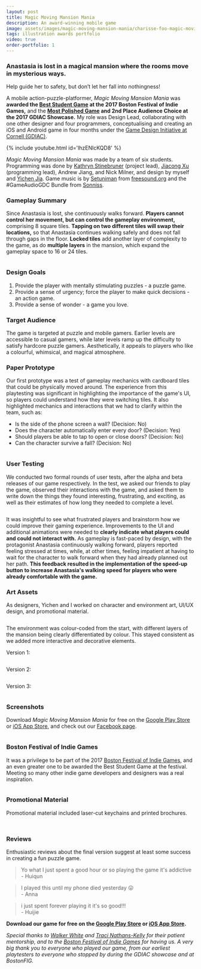 ```yaml
---
layout: post
title: Magic Moving Mansion Mania
description: An award-winning mobile game
image: assets/images/magic-moving-mansion-mania/charisse-foo-magic-moving-mansion-mania-01.jpg
tags: illustration awards portfolio
video: true
order-portfolio: 1
---
```


### Anastasia is lost in a magical mansion where the rooms move in mysterious ways.

Help guide her to safety, but don’t let her fall into nothingness!

A mobile action-puzzle-platformer, _Magic Moving Mansion Mania_ was **awarded the [Best Student Game](http://www.cis.cornell.edu/cis-team-wins-best-student-game-games-festival) at the 2017 Boston Festival of Indie Games,** and the **[Most Polished Game](http://gdiac.cs.cornell.edu/news/index.php?id=24) and 2nd Place Audience Choice at the 2017 GDIAC Showcase.** My role was Design Lead, collaborating with one other designer and four programmers, conceptualising and creating an iOS and Android game in four months under the [Game Design Initiative at Cornell (GDIAC)](http://gdiac.cis.cornell.edu/).

<!-- Youtube video -->

{% include youtube.html id='lhzENlcKQD8' %}

_Magic Moving Mansion Mania_ was made by a team of six students. Programming was done by [Kathryn Stinebruner](https://www.linkedin.com/in/kathryn-stinebruner-562998a7) (project lead), [Jiacong Xu](https://www.linkedin.com/in/jiacong-xu-617349a6) (programming lead), Andrew Jiang, and Nick Milner, and design by myself and [Yichen Jia](https://yichenjia.github.io/magic_mansion.html). Game music is by [Setuniman](http://www.setuniman.com/) from [freesound.org](https://freesound.org/people/Setuniman/) and the #GameAudioGDC Bundle from [Sonniss](https://sonniss.com/).

### Gameplay Summary

Since Anastasia is lost, she continuously walks forward. **Players cannot control her movement, but can control the gameplay environment,** comprising 8 square tiles. **Tapping on two different tiles will swap their locations,** so that Anastasia continues walking safely and does not fall through gaps in the floor. **Locked tiles** add another layer of complexity to the game, as do **multiple layers** in the mansion, which expand the gameplay space to 16 or 24 tiles.

<!-- Final 2 posters Image Grid -->
<div class="row">
	<div class="6u 12u$(small)">
		<span class="image fit"><img src="{% link /assets/images/magic-moving-mansion-mania/charisse-foo-magic-moving-mansion-mania-05.png %}" alt="" /></span>
	</div>
	<div class="6u$ 12u$(small)">
			<span class="image fit"><img src="{% link assets/images/magic-moving-mansion-mania/charisse-foo-magic-moving-mansion-mania-06.png %}" alt="" /></span>
	</div>
</div>

### Design Goals

1. Provide the player with mentally stimulating puzzles - a puzzle game.
2. Provide a sense of urgency; force the player to make quick decisions - an action game.
3. Provide a sense of wonder - a game you love.

### Target Audience

The game is targeted at puzzle and mobile gamers. Earlier levels are accessible to casual gamers, while later levels ramp up the difficulty to satisfy hardcore puzzle gamers. Aesthetically, it appeals to players who like a colourful, whimsical, and magical atmosphere.

### Paper Prototype

Our first prototype was a test of gameplay mechanics with cardboard tiles that could be physically moved around. The experience from this playtesting was significant in highlighting the importance of the game's UI, so players could understand how they were switching tiles. It also highlighted mechanics and interactions that we had to clarify within the team, such as:

- Is the side of the phone screen a wall? (Decision: No)
- Does the character automatically enter every door? (Decision: Yes)
- Should players be able to tap to open or close doors? (Decision: No)
- Can the character survive a fall? (Decision: No)

<!-- Image Grid -->
<div class="row">
	<div class="6u">
		<span class="image fit"><img src="{% link /assets/images/magic-moving-mansion-mania/charisse-foo-magic-moving-mansion-mania-08.jpg %}" alt="" /></span>
	</div>
	<div class="6u$">
			<span class="image fit"><img src="{% link assets/images/magic-moving-mansion-mania/charisse-foo-magic-moving-mansion-mania-09.jpg %}" alt="" /></span>
	</div>
	<!-- Break-->
	<div class="6u">
		<span class="image fit"><img src="{% link /assets/images/magic-moving-mansion-mania/charisse-foo-magic-moving-mansion-mania-10.jpg %}" alt="" /></span>
	</div>
	<div class="6u$">
			<span class="image fit"><img src="{% link assets/images/magic-moving-mansion-mania/charisse-foo-magic-moving-mansion-mania-11.jpg %}" alt="" /></span>
	</div>
</div>

### User Testing

We conducted two formal rounds of user tests, after the alpha and beta releases of our game respectively. In the test, we asked our friends to play the game, observed their interactions with the game, and asked them to write down the things they found interesting, frustrating, and exciting, as well as their estimates of how long they needed to complete a level.

<span class="image fit"><img src="{% link /assets/images/magic-moving-mansion-mania/charisse-foo-magic-moving-mansion-mania-33.jpg %}" alt="" /></span>

It was insightful to see what frustrated players and brainstorm how we could improve their gaming experience. Improvements to the UI and additional animations were needed to **clearly indicate what players could and could not interact with.** As gameplay is fast-paced by design, with the protagonist Anastasia continuously walking forward, players reported feeling stressed at times, while, at other times, feeling impatient at having to wait for the character to walk forward when they had already planned out her path. **This feedback resulted in the implementation of the speed-up button to increase Anastasia's walking speed for players who were already comfortable with the game.**

### Art Assets

As designers, Yichen and I worked on character and environment art, UI/UX design, and promotional material.

<span class="image fit"><img src="{% link /assets/images/magic-moving-mansion-mania/charisse-foo-magic-moving-mansion-mania-28.jpg %}" alt="" /></span>

The environment was colour-coded from the start, with different layers of the mansion being clearly differentiated by colour. This stayed consistent as we added more interactive and decorative elements.

Version 1:

<span class="image fit"><img src="{% link /assets/images/magic-moving-mansion-mania/charisse-foo-magic-moving-mansion-mania-27.png %}" alt="" /></span>

Version 2:

<span class="image fit"><img src="{% link /assets/images/magic-moving-mansion-mania/charisse-foo-magic-moving-mansion-mania-32.png %}" alt="" /></span>

Version 3:

<!-- Tileset Image Grid -->
<div class="row">
	<div class="3u">
		<span class="image fit"><img src="{% link /assets/images/magic-moving-mansion-mania/charisse-foo-magic-moving-mansion-mania-07A.png %}" alt="" /></span>
	</div>
	<div class="3u">
			<span class="image fit"><img src="{% link assets/images/magic-moving-mansion-mania/charisse-foo-magic-moving-mansion-mania-07B.png %}" alt="" /></span>
	</div>
	<div class="3u">
		<span class="image fit"><img src="{% link /assets/images/magic-moving-mansion-mania/charisse-foo-magic-moving-mansion-mania-07C.png %}" alt="" /></span>
	</div>
	<div class="3u$">
			<span class="image fit"><img src="{% link assets/images/magic-moving-mansion-mania/charisse-foo-magic-moving-mansion-mania-07D.png %}" alt="" /></span>
	</div>
	<!-- Break-->
	<div class="3u">
		<span class="image fit"><img src="{% link /assets/images/magic-moving-mansion-mania/charisse-foo-magic-moving-mansion-mania-07E.png %}" alt="" /></span>
	</div>
	<div class="3u">
			<span class="image fit"><img src="{% link assets/images/magic-moving-mansion-mania/charisse-foo-magic-moving-mansion-mania-07F.png %}" alt="" /></span>
	</div>
	<div class="3u">
		<span class="image fit"><img src="{% link /assets/images/magic-moving-mansion-mania/charisse-foo-magic-moving-mansion-mania-07G.png %}" alt="" /></span>
	</div>
	<div class="3u">
			<span class="image fit"><img src="{% link assets/images/magic-moving-mansion-mania/charisse-foo-magic-moving-mansion-mania-07H.png %}" alt="" /></span>
	</div>
</div>

### Screenshots

Download _Magic Moving Mansion Mania_ for free on the [Google Play Store](https://play.google.com/store/apps/details?id=edu.cornell.gdiac.MagicMansion&hl=en) or [iOS App Store](https://itunes.apple.com/us/app/magic-moving-mansion-mania/id1234472424), and check out our [Facebook page](https://www.facebook.com/pg/magic.moving.mansion.mania).

<!-- Image Grid -->
<div class="row">
	<div class="6u 12u$(small)">
		<span class="image fit"><img src="{% link /assets/images/magic-moving-mansion-mania/charisse-foo-magic-moving-mansion-mania-12.jpg %}" alt="" /></span>
	</div>
	<div class="6u$ 12u$(small)">
			<span class="image fit"><img src="{% link assets/images/magic-moving-mansion-mania/charisse-foo-magic-moving-mansion-mania-13.jpg %}" alt="" /></span>
	</div>
	<!-- Break-->
	<div class="6u 12u$(small)">
		<span class="image fit"><img src="{% link /assets/images/magic-moving-mansion-mania/charisse-foo-magic-moving-mansion-mania-14.jpg %}" alt="" /></span>
	</div>
	<div class="6u$ 12u$(small)">
			<span class="image fit"><img src="{% link assets/images/magic-moving-mansion-mania/charisse-foo-magic-moving-mansion-mania-16.jpg %}" alt="" /></span>
	</div>
	<!-- Break-->
	<div class="6u 12u$(small)">
		<span class="image fit"><img src="{% link /assets/images/magic-moving-mansion-mania/charisse-foo-magic-moving-mansion-mania-17.jpg %}" alt="" /></span>
	</div>
	<div class="6u$ 12u$(small)">
			<span class="image fit"><img src="{% link assets/images/magic-moving-mansion-mania/charisse-foo-magic-moving-mansion-mania-18.jpg %}" alt="" /></span>
	</div>
</div>

### Boston Festival of Indie Games

It was a privilege to be part of the 2017 [Boston Festival of Indie Games](https://www.bostonfig.com/), and an even greater one to be awarded the Best Student Game at the festival. Meeting so many other indie game developers and designers was a real inspiration.

<!-- Image Grid -->
<div class="row">
	<div class="6u">
		<span class="image fit"><img src="{% link /assets/images/magic-moving-mansion-mania/charisse-foo-magic-moving-mansion-mania-25.jpg %}" alt="" /></span>
	</div>
	<div class="6u$">
			<span class="image fit"><img src="{% link assets/images/magic-moving-mansion-mania/charisse-foo-magic-moving-mansion-mania-21.jpg %}" alt="" /></span>
	</div>
	<!-- Break-->
	<div class="6u">
		<span class="image fit"><img src="{% link /assets/images/magic-moving-mansion-mania/charisse-foo-magic-moving-mansion-mania-20.jpg %}" alt="" /></span>
	</div>
	<div class="6u$">
			<span class="image fit"><img src="{% link assets/images/magic-moving-mansion-mania/charisse-foo-magic-moving-mansion-mania-23.jpg %}" alt="" /></span>
	</div>
	<!-- Break-->
	<div class="6u">
		<span class="image fit"><img src="{% link /assets/images/magic-moving-mansion-mania/charisse-foo-magic-moving-mansion-mania-30.jpg %}" alt="" /></span>
	</div>
	<div class="6u$">
			<span class="image fit"><img src="{% link assets/images/magic-moving-mansion-mania/charisse-foo-magic-moving-mansion-mania-26.jpg %}" alt="" /></span>
	</div>
</div>

### Promotional Material

Promotional material included laser-cut keychains and printed brochures.

<span class="image fit"><img src="{% link /assets/images/magic-moving-mansion-mania/charisse-foo-magic-moving-mansion-mania-31.jpg %}" alt="" /></span>

<!-- Image Grid -->
<div class="row">
	<div class="6u 12u$(small)">
		<span class="image fit"><img src="{% link /assets/images/magic-moving-mansion-mania/charisse-foo-magic-moving-mansion-mania-05.jpg %}" alt="" /></span>
	</div>
	<div class="6u$ 12u$(small)">
			<span class="image fit"><img src="{% link assets/images/magic-moving-mansion-mania/charisse-foo-magic-moving-mansion-mania-02.jpg %}" alt="" /></span>
	</div>
	<!-- Break-->
	<div class="6u 12u$(small)">
		<span class="image fit"><img src="{% link /assets/images/magic-moving-mansion-mania/charisse-foo-magic-moving-mansion-mania-03.jpg %}" alt="" /></span>
	</div>
	<div class="6u$ 12u$(small)">
			<span class="image fit"><img src="{% link assets/images/magic-moving-mansion-mania/charisse-foo-magic-moving-mansion-mania-04.jpg %}" alt="" /></span>
	</div>
</div>

### Reviews

<p>Enthusiastic reviews about the final version suggest at least some success in creating a fun puzzle game.</p>

<div class="row">
	<div class="4u 12u$(small)">
		<p><blockquote>Yo what I just spent a good hour or so playing the game it's addictive <br/>- Huiqun</blockquote></p>
	</div>
<div class="4u 12u$(small)">
		<p><blockquote> I played this until my phone died yesterday 😛 <br/>- Anna</blockquote></p>
	</div>
<div class="4u$ 12u$(small)">
		<p><blockquote>i just spent forever playing it it's so good!!! <br/>- Huijie</blockquote></p>
	</div>
</div>

**Download our game for free on the [Google Play Store](https://play.google.com/store/apps/details?id=edu.cornell.gdiac.MagicMansion&hl=en) or [iOS App Store](https://itunes.apple.com/us/app/magic-moving-mansion-mania/id1234472424).**

_Special thanks to [Walker White](http://www.cs.cornell.edu/~wmwhite) and [Traci Nathans-Kelly](https://tracink.com/about/) for their patient mentorship, and to the [Boston Festival of Indie Games](https://www.bostonfig.com/) for having us. A very big thank you to everyone who played our game, from our earliest playtesters to everyone who stopped by during the GDIAC showcase and at BostonFIG._

<span class="image fit"><img src="{% link /assets/images/magic-moving-mansion-mania/charisse-foo-magic-moving-mansion-mania-29.jpg %}" alt="" /></span>
